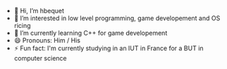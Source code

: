 - 👋 Hi, I’m hbequet
- 👀 I’m interested in low level programming, game developement and OS ricing
- 🌱 I’m currently learning C++ for game developement
- 😄 Pronouns: Him / His
- ⚡ Fun fact: I'm currently studying in an IUT in France for a BUT in computer science
